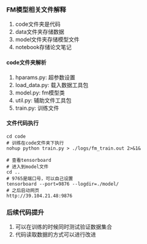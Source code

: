 ### FM模型相关文件解释
1. code文件夹是代码
2. data文件夹存储数据
3. model文件夹存储模型文件
4. notebook存储论文笔记

#### code文件夹解析

1. hparams.py: 超参数设置
2. load_data.py: 载入数据工具包
3. model.py: fm模型类
4. util.py: 辅助文件工具包
5. train.py: 训练文件

#### 文件代码执行
	cd code
	# 训练在code文件夹下执行
	nohup python train.py > ./logs/fm_train.out 2>&1&
	
	# 查看tensorboard
	# 进入到model文件
	cd ..
	# 9765是端口号，可以自己设置
	tensorboard --port=9876 --logdir=./model/
	# 之后启动网页
	http://39.104.21.48:9876
	
	
### 后续代码提升
1. 可以在训练的时候同时测试验证数据集合
2. 代码读取数据的方式可以进行改进
	